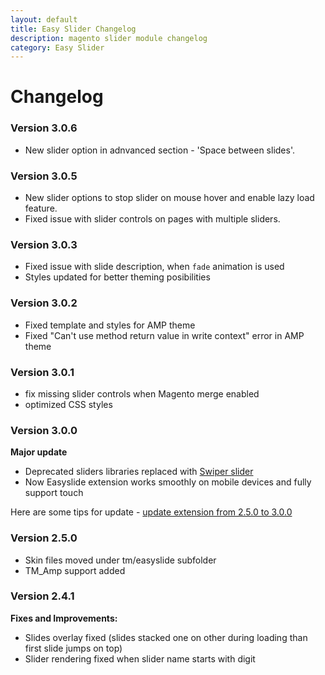```yaml
---
layout: default
title: Easy Slider Changelog
description: magento slider module changelog
category: Easy Slider
---
```


# Changelog

### Version 3.0.6

 -  New slider option in adnvanced section - 'Space between slides'.

### Version 3.0.5

 -  New slider options to stop slider on mouse hover and enable lazy load
    feature.
 -  Fixed issue with slider controls on pages with multiple sliders.

### Version 3.0.3

 -  Fixed issue with slide description, when `fade` animation is used
 -  Styles updated for better theming posibilities

### Version 3.0.2

 -  Fixed template and styles for AMP theme
 -  Fixed "Can't use method return value in write context" error in AMP theme

### Version 3.0.1

 -  fix missing slider controls when Magento merge enabled
 -  optimized CSS styles

### Version 3.0.0

**Major update**

 -  Deprecated sliders libraries replaced with [Swiper slider](http://idangero.us/swiper)
 -  Now Easyslide extension works smoothly on mobile devices and fully support
    touch

Here are some tips for update - [update extension from 2.5.0 to 3.0.0](../installation/#update-extension-from-250-to-300)

### Version 2.5.0

 -  Skin files moved under tm/easyslide subfolder
 -  TM_Amp support added

### Version 2.4.1

**Fixes and Improvements:**

 -  Slides overlay fixed (slides stacked one on other during loading than
    first slide jumps on top)
 -  Slider rendering fixed when slider name starts with digit
